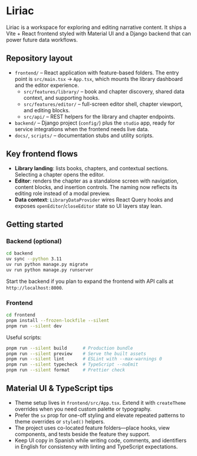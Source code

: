 # Liriac

Liriac is a workspace for exploring and editing narrative content. It ships a Vite + React frontend styled with Material UI and a Django backend that can power future data workflows.

## Repository layout

- `frontend/` – React application with feature-based folders. The entry point is `src/main.tsx` → `App.tsx`, which mounts the library dashboard and the editor experience.
	- `src/features/library/` – book and chapter discovery, shared data context, and supporting hooks.
	- `src/features/editor/` – full-screen editor shell, chapter viewport, and editing blocks.
	- `src/api/` – REST helpers for the library and chapter endpoints.
- `backend/` – Django project (`config/`) plus the `studio` app, ready for service integrations when the frontend needs live data.
- `docs/`, `scripts/` – documentation stubs and utility scripts.

## Key frontend flows

- **Library landing**: lists books, chapters, and contextual sections. Selecting a chapter opens the editor.
- **Editor**: renders the chapter as a standalone screen with navigation, content blocks, and insertion controls. The naming now reflects its editing role instead of a modal preview.
- **Data context**: `LibraryDataProvider` wires React Query hooks and exposes `openEditor`/`closeEditor` state so UI layers stay lean.

## Getting started

### Backend (optional)

```bash
cd backend
uv sync --python 3.11
uv run python manage.py migrate
uv run python manage.py runserver
```

Start the backend if you plan to expand the frontend with API calls at `http://localhost:8000`.

### Frontend

```bash
cd frontend
pnpm install --frozen-lockfile --silent
pnpm run --silent dev
```

Useful scripts:

```bash
pnpm run --silent build      # Production bundle
pnpm run --silent preview    # Serve the built assets
pnpm run --silent lint       # ESLint with --max-warnings 0
pnpm run --silent typecheck  # TypeScript --noEmit
pnpm run --silent format     # Prettier check
```

## Material UI & TypeScript tips

- Theme setup lives in `frontend/src/App.tsx`. Extend it with `createTheme` overrides when you need custom palette or typography.
- Prefer the `sx` prop for one-off styling and elevate repeated patterns to theme overrides or `styled()` helpers.
- The project uses co-located feature folders—place hooks, view components, and tests beside the feature they support.
- Keep UI copy in Spanish while writing code, comments, and identifiers in English for consistency with linting and TypeScript expectations.